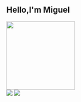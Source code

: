 ## Hello,I'm Miguel
<a href="https://github.com/mick258">
  <img height="180em" src="https://readme-stats-beryl-seven.vercel.app/?username=mick258&layout=compact&langs_count=7&theme=yeblu"/>
</div>
<div> 
  <a href = "mailto:mm.nehama@gmail.com"><img src="https://img.shields.io/badge/-Gmail-%23333?style=for-the-badge&logo=gmail&logoColor=white" target="_blank"></a>
  <a href="https://www.linkedin.com/in/miguelnehama" target="_blank"><img src="https://img.shields.io/badge/-LinkedIn-%230077B5?style=for-the-badge&logo=linkedin&logoColor=white" target="_blank"></a> 
</div> 
